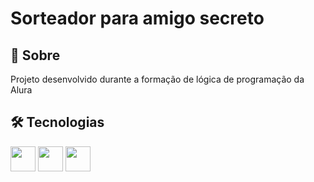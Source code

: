 <h1>Sorteador para amigo secreto</h1>

<h2>📝 Sobre</h2>
<p>Projeto desenvolvido durante a formação de lógica de programação da Alura</p>

<h2>🛠 Tecnologias</h2>
<div>
  <img loading="lazy" src="https://cdn.jsdelivr.net/gh/devicons/devicon@latest/icons/html5/html5-original.svg" width="40" height="40"/>
  <img loading="lazy" src="https://cdn.jsdelivr.net/gh/devicons/devicon@latest/icons/css3/css3-original.svg" width="40" height="40"/>
  <img loading="lazy" src="https://cdn.jsdelivr.net/gh/devicons/devicon@latest/icons/javascript/javascript-original.svg" width="40" height="40"/>
</div>
